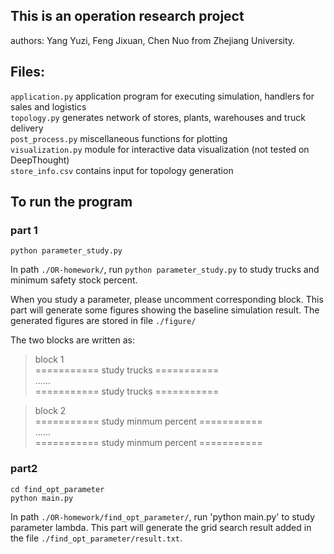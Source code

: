 ## This is an operation research project
authors: Yang Yuzi, Feng Jixuan, Chen Nuo from Zhejiang University.

## Files:
`application.py`	        application program for executing simulation, handlers for sales and logistics\
`topology.py`    		generates network of stores, plants, warehouses and truck delivery\
`post_process.py`	        miscellaneous functions for plotting\
`visualization.py`        module for interactive data visualization (not tested on DeepThought) \
`store_info.csv`          contains input for topology generation

## To run the program
### part 1
```
python parameter_study.py
```
In path `./OR-homework/`, run `python parameter_study.py` to study trucks and minimum safety stock percent. 

When you study a parameter, please uncomment corresponding block. This part will generate some figures showing the baseline simulation result. The generated figures are stored in file `./figure/`

The two blocks are written as:
> block 1\
=========== study trucks ===========\
>......\
>=========== study trucks ===========

>block 2\
>=========== study minmum percent ===========\
>......\
>=========== study minmum percent ===========

### part2
```
cd find_opt_parameter
python main.py
```
In path `./OR-homework/find_opt_parameter/`, run 'python main.py' to study parameter lambda. This part will generate the grid search result added in the file `./find_opt_parameter/result.txt`.